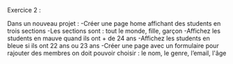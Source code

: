 Exercice 2 :

Dans un nouveau projet :
-Créer une page home affichant des students en trois sections
-Les sections sont : tout le monde, fille, garçon
-Affichez les students en mauve quand ils ont + de 24 ans
-Affichez les students en bleue si ils ont 22 ans ou 23 ans
-Créer une page avec un formulaire pour rajouter des membres on doit pouvoir choisir : le nom, le genre, l’email, l'âge